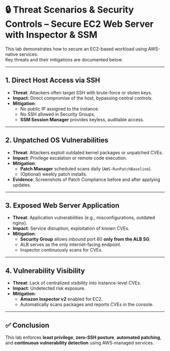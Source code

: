 # 🔒 Threat Scenarios & Security Controls – Secure EC2 Web Server with Inspector & SSM

This lab demonstrates how to secure an EC2-based workload using AWS-native services.  
Key threats and their mitigations are documented below.

---

## 1. Direct Host Access via SSH
- **Threat**: Attackers often target SSH with brute-force or stolen keys.  
- **Impact**: Direct compromise of the host, bypassing central controls.  
- **Mitigation**:  
  - No public IP assigned to the instance.  
  - No SSH allowed in Security Groups.  
  - **SSM Session Manager** provides keyless, auditable access.  

---

## 2. Unpatched OS Vulnerabilities
- **Threat**: Attackers exploit outdated kernel packages or unpatched CVEs.  
- **Impact**: Privilege escalation or remote code execution.  
- **Mitigation**:  
  - **Patch Manager** scheduled scans daily (`AWS-RunPatchBaseline`).  
  - (Optional) weekly patch installs.  
- **Evidence**: Screenshots of Patch Compliance before and after applying updates.

---

## 3. Exposed Web Server Application
- **Threat**: Application vulnerabilities (e.g., misconfigurations, outdated nginx).  
- **Impact**: Service disruption, exploitation of known CVEs.  
- **Mitigation**:  
  - **Security Group** allows inbound port 80 **only from the ALB SG**.  
  - ALB serves as the only internet-facing endpoint.  
  - Inspector continuously scans for CVEs.  

---

## 4. Vulnerability Visibility
- **Threat**: Lack of centralized visibility into instance-level CVEs.  
- **Impact**: Undetected risk exposure.  
- **Mitigation**:  
  - **Amazon Inspector v2** enabled for EC2.  
  - Automatically scans packages and reports CVEs in the console.  

---

## ✅ Conclusion
This lab enforces **least privilege**, **zero-SSH posture**, **automated patching**, and **continuous vulnerability detection** using AWS-managed services.  
